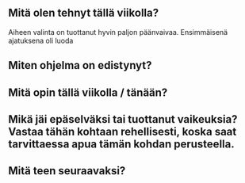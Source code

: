 ## Mitä olen tehnyt tällä viikolla?

Aiheen valinta on tuottanut hyvin paljon päänvaivaa. Ensimmäisenä ajatuksena oli luoda 

## Miten ohjelma on edistynyt?



## Mitä opin tällä viikolla / tänään?


## Mikä jäi epäselväksi tai tuottanut vaikeuksia? Vastaa tähän kohtaan rehellisesti, koska saat tarvittaessa apua tämän kohdan perusteella.


## Mitä teen seuraavaksi?